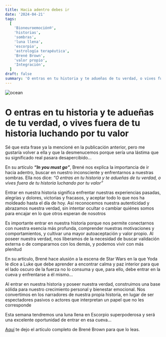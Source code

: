```yaml
---
title: Hacia adentro debes ir
date: '2024-04-21'
tags:
  [
    'Bioneuroemoción®',
    'historias',
    'sombras',
    'luna llena',
    'escorpio',
    'astrología terapéutica',
    'Brené Brown',
    'valor propio',
    'Integración',
  ]
draft: false
summary: 'O entras en tu historia y te adueñas de tu verdad, o vives fuera de tu historia luchando por tu valor'
---
```


<Image alt="ocean" src="/static/images/Blog/Tiempo-consciente/brene.jpg" width={500} height={500} />

# O entras en tu historia y te adueñas de tu verdad, o vives fuera de tu historia luchando por tu valor

Sé que esta frase ya la mencioné en la publicación anterior, pero me gustaría volver a ella y que la desmenucemos porque sería una lástima que su significado real pasara desapercibido…

En su artículo **_“In you must go”_**, Brené nos explica la importancia de ir hacia adentro, buscar en nuestro inconsciente y enfrentarnos a nuestras sombras. Ella nos dice: _“O entras en tu historia y te adueñas de tu verdad, o vives fuera de tu historia luchando por tu valor”_

Entrar en nuestra historia significa enfrentar nuestras experiencias pasadas, alegrías y dolores, victorias y fracasos, y aceptar todo lo que nos ha moldeado hasta el día de hoy. Así reconocemos nuestra autenticidad y abrazamos nuestra verdad, sin intentar ocultar o cambiar quiénes somos para encajar en lo que otros esperan de nosotros

Es importante entrar en nuestra historia porque nos permite conectarnos con nuestra esencia más profunda, comprender nuestras motivaciones y comportamientos, y cultivar una mayor autoaceptación y valor propio. Al poseer nuestra verdad, nos liberamos de la necesidad de buscar validación externa o de compararnos con los demás, y podemos vivir con más plenitud

En su artículo, Brené hace alusión a la escena de Star Wars en la que Yoda le dice a Luke que debe aprender a encontrar calma y paz interior para que el lado oscuro de la fuerza no lo consuma y que, para ello, debe entrar en la cueva y enfrentarse a él mismo…

Al entrar en nuestra historia y poseer nuestra verdad, construimos una base sólida para nuestro crecimiento personal y bienestar emocional. Nos convertimos en los narradores de nuestra propia historia, en lugar de ser espectadores pasivos o actores que interpretan un papel que no les corresponde

Esta semana tendremos una luna llena en Escorpio superpoderosa y será una excelente oportunidad de entrar en esa cueva…

[Aquí](https://brenebrown.com/articles/2018/05/04/in-you-must-go-harnessing-the-force-by-owning-our-stories/) te dejo el artículo completo de Brené Brown para que lo leas.
